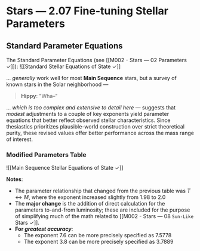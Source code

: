 # Stars — 2.07 Fine-tuning Stellar Parameters
## Standard Parameter Equations
The Standard Parameter Equations (see [[M002 - Stars — 02 Parameters ✓]]):
![[Standard Stellar Equations of State ✓]]

… _generally_ work well for most **Main Sequence** stars, but a survey of known stars in the Solar neighborhood —

> **Hippy**: "Wha–"

… *which is too complex and extensive to detail here* — suggests that *modest* adjustments to a couple of key exponents yield parameter equations that better reflect observed stellar characteristics. Since thesiastics prioritizes plausible-world construction over strict theoretical purity, these revised values offer better performance across the mass range of interest.
### Modified Parameters Table
![[Main Sequence Stellar Equations of State ✓]]


**Notes**:
- The parameter relationship that changed from the previous table was $T ↔︎ M$, where the exponent increased slightly from $1.98$ to $2.0$
- The **major change** is the addition of direct calculation for the parameters to-and-from luminosity; these are included for the purpose of simplifying much of the math related to [[M002 - Stars — 08 `Sun-Like` Stars ✓]].
- **For *greatest accuracy***:
	- The exponent $7.6$ can be more precisely specified as $7.5778$
	- The exponent $3.8$ can be more precisely specified as $3.7889$
